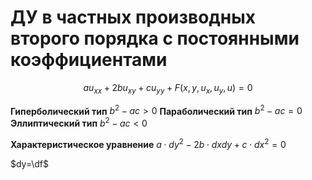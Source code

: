 # ДУ в частных производных второго порядка с постоянными коэффициентами

$$au_{xx}+2bu_{xy}+cu_{yy}+F(x, y, u_x, u_y, u)=0$$

**Гиперболический тип**
	$b^2-ac>0$
**Параболический тип**
	$b^2-ac=0$
**Эллиптический тип**
	$b^2-ac<0$

**Характеристическое уравнение**
	$a\cdot dy^2-2b\cdot dxdy+c\cdot dx^2=0$

$dy=\df$